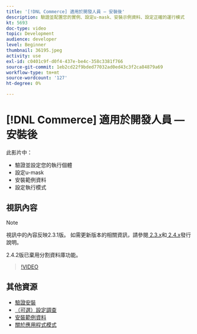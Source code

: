 ```yaml
---
title: '[!DNL Commerce] 適用於開發人員 — 安裝後'
description: 驗證並配置您的實例、設定u-mask、安裝示例資料、設定正確的運行模式
kt: 5693
doc-type: video
topic: Development
audience: developer
level: Beginner
thumbnail: 36195.jpeg
activity: use
exl-id: c0401c9f-d0f4-437e-be4c-358c3381f766
source-git-commit: 1eb2cd22f9bded77032ad0ed43c3f2ca84879a69
workflow-type: tm+mt
source-wordcount: '127'
ht-degree: 0%

---
```


# [!DNL Commerce] 適用於開發人員 — 安裝後

此影片中：

- 驗證並設定您的執行個體
- 設定u-mask
- 安裝範例資料
- 設定執行模式

## 視訊內容

>[!NOTE]
>
>視訊中的內容反映2.3.1版。 如需更新版本的相關資訊，請參閱[ 2.3.x](https://devdocs.magento.com/guides/v2.3/release-notes/bk-release-notes.html)和[ 2.4.x](https://devdocs.magento.com/guides/v2.4/release-notes/bk-release-notes.html)發行說明。
>
>2.4.2版已棄用分割資料庫功能。

>[!VIDEO](https://video.tv.adobe.com/v/36195?quality=12&learn=on)

## 其他資源

- [驗證安裝](https://devdocs.magento.com/guides/v2.4/install-gde/install/verify.html)
- [（可選）設定調查](https://devdocs.magento.com/guides/v2.4/install-gde/install/post-install-umask.html)
- [安裝範例資料](https://devdocs.magento.com/guides/v2.4/install-gde/install/sample-data-after-magento.html)
- [關於應用程式模式](https://devdocs.magento.com/guides/v2.4/config-guide/bootstrap/magento-modes.html)
